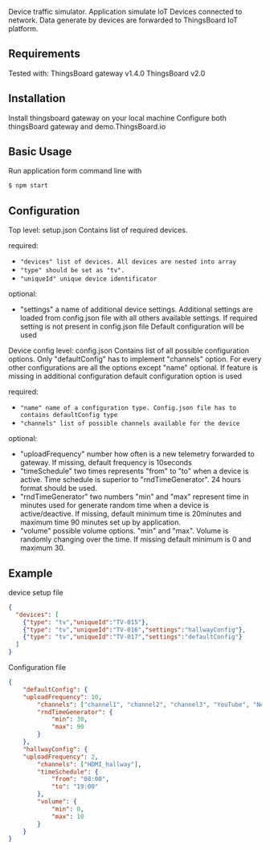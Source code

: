 Device traffic simulator.
Application simulate IoT Devices connected to network.
Data generate by devices are forwarded to ThingsBoard IoT platform.

## Requirements

Tested with: ThingsBoard gateway v1.4.0
             ThingsBoard v2.0


## Installation

Install thingsboard gateway on your local machine
Configure both thingsBoard gateway and demo.ThingsBoard.io


## Basic Usage

Run application form command line with
```sh
$ npm start
```

## Configuration

Top level: setup.json
Contains list of required devices.

required:
- `"devices" list of devices. All devices are nested into array`
- `"type" should be set as "tv".`
- `"uniqueId" unique device identificator`

optional:
- "settings" a name of additional device settings. Additional settings are loaded from config.json file with all others available settings. If required setting is not present in config.json file Default configuration will be used


Device config level: config.json
Contains list of all possible configuration options. Only "defaultConfig" has to implement "channels" option. For every other configurations are all the options except "name" optional. If feature is missing in additional configuration default configuration option is used

required:
- `"name" name of a configuration type. Config.json file has to contains defaultConfig type`
- `"channels" list of possible channels available for the device`

optional:
- "uploadFrequency" number how often is a new telemetry forwarded to gateway. If missing, default frequency is 10seconds
- "timeSchedule" two times represents "from" to "to" when a device is active. Time schedule is superior to "rndTimeGenerator". 24 hours format should be used.
- "rndTimeGenerator" two numbers "min" and "max" represent time in minutes used for generate random time when a device is active/deactive. If missing, default minimum time is 20minutes and maximum time 90 minutes set up by application.
- "volume" possible volume options. "min" and "max". Volume is randomly changing over the time. If missing default minimum is 0 and maximum 30.

## Example

device setup file
```json
{
  "devices": [
    {"type": "tv","uniqueId":"TV-015"},
    {"type": "tv","uniqueId":"TV-016","settings":"hallwayConfig"},
    {"type": "tv","uniqueId":"TV-017","settings":"defaultConfig"}
  ]
}
```

Configuration file
```json
{
	"defaultConfig": {
    "uploadFrequency": 10,
		"channels": ["channel1", "channel2", "channel3", "YouTube", "Netflix", "radio", "NAS", "HDMI"],
		"rndTimeGenerator": {
			"min": 30,
			"max": 90
		}
	},
	"hallwayConfig": {
    "uploadFrequency": 2,
		"channels": ["HDMI_hallway"],
		"timeSchedule": {
			"from": "08:00",
			"to": "19:00"
		},
		"volume": {
			"min": 0,
			"max": 10
		}
	}
}
```
